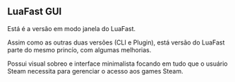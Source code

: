 ## LuaFast GUI 

Está é a versão em modo janela do LuaFast.

Assim como as outras duas versões (CLI e Plugin), está versão do LuaFast parte do mesmo princío, com algumas melhorias.

Possui visual sobreo e interface minimalista focando em tudo que o usuário Steam necessita para gerenciar o acesso aos games Steam.

